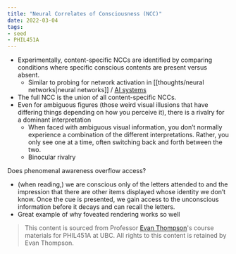 ```yaml
---
title: "Neural Correlates of Consciousness (NCC)"
date: 2022-03-04
tags:
- seed
- PHIL451A
---
```



- Experimentally, content-specific NCCs are identified by comparing conditions where specific conscious contents are present versus absent.
	- Similar to probing for network activation in [[thoughts/neural networks|neural networks]] / [AI systems](posts/ai-systems.md)
- The full NCC is the union of all content-specific NCCs.
- Even for ambiguous figures (those weird visual illusions that have differing things depending on how you perceive it), there is a rivalry for a dominant interpretation
	- When faced with ambiguous visual information, you don’t normally experience a combination of the different interpretations. Rather, you only see one at a time, often switching back and forth between the two.
	- Binocular rivalry

Does phenomenal awareness overflow access?
- (when reading,) we are conscious only of the letters attended to and the impression that there are other items displayed whose identity we don’t know. Once the cue is presented, we gain access to the unconscious information before it decays and can recall the letters.
- Great example of why foveated rendering works so well

> This content is sourced from Professor [Evan Thompson](https://evanthompson.me/)'s course materials for PHIL451A at UBC. All rights to this content is retained by Evan Thompson.	
